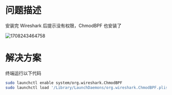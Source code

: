# 问题描述

安装完 Wireshark 后提示没有权限，ChmodBPF 也安装了

![1708243464758](https://cdn.jsdelivr.net/gh/luxuxl/picx-images-hosting@master/20240218/1708243464758.webp)

# 解决方案

终端运行以下代码

```bash
sudo launchctl enable system/org.wireshark.ChmodBPF
sudo launchctl load '/Library/LaunchDaemons/org.wireshark.ChmodBPF.plist'
```